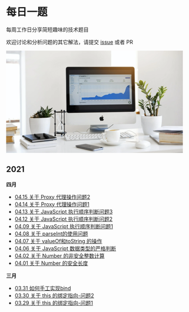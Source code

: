 # 每日一题

每周工作日分享简短趣味的技术题目

欢迎讨论和分析问题的其它解法，请提交 [issue](https://github.com/live-learn/f2e/issues) 或者 PR

<img src="./image/pic.png" width="480" />

## 2021

**四月**
- [04.15 关于 Proxy 代理操作问题2](./docs/2021/04/15.md)
- [04.14 关于 Proxy 代理操作问题1](./docs/2021/04/14.md)
- [04.13 关于 JavaScript 执行顺序判断问题3](./docs/2021/04/13.md)
- [04.12 关于 JavaScript 执行顺序判断问题2](./docs/2021/04/12.md)
- [04.09 关于 JavaScript 执行顺序判断问题1](./docs/2021/04/09.md)
- [04.08 关于 parseInt的使用问题](./docs/2021/04/08.md)
- [04.07 关于 valueOf和toString 的操作](./docs/2021/04/07.md)
- [04.06 关于 JavaScript 数据类型的严格判断](./docs/2021/04/06.md)
- [04.02 关于 Number 的非安全整数计算](./docs/2021/04/02.md)
- [04.01 关于 Number 的安全长度](./docs/2021/04/01.md)

**三月**
- [03.31 如何手工实现bind](./docs/2021/03/31.md)
- [03.30 关于 this 的绑定指向-问题2](docs/2021/03/30.md)
- [03.29 关于 this 的绑定指向-问题1](docs/2021/03/29.md)



